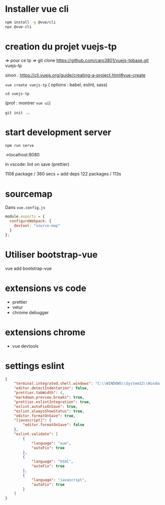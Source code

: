 # Installer vue cli 

```bash
npm install -g @vue/cli
npx @vue-cli
```

# creation du projet vuejs-tp

=> pour ce tp  => git clone https://github.com/caro3801/vuejs-tpbase.git vuejs-tp

sinon : 
https://cli.vuejs.org/guide/creating-a-project.html#vue-create

`vue create vuejs-tp`
( options : babel, eslint, sass)

`cd vuejs-tp`

(prof : montrer `vue ui`)

`git init `
...


# start development server
```bash
npm run serve
```
->localhost:8080

in vscode: lint on save (prettier)

1108 package / 360 secs + add deps 122 packages / 113s

# sourcemap
Dans `vue.config.js` 
```js
module.exports = {
  configureWebpack: {
    devtool: "source-map"
  }
};
```

# Utiliser bootstrap-vue
vue add bootstrap-vue

# extensions vs code
* prettier
* vetur
* chrome debugger
# extensions chrome
* vue devtools

# settings eslint
```json
{
    "terminal.integrated.shell.windows": "C:\\WINDOWS\\System32\\WindowsPowerShell\\v1.0\\powershell.exe",
    "editor.detectIndentation": false,
    "prettier.tabWidth": 4,
    "markdown.preview.breaks": true,
    "prettier.eslintIntegration": true,
    "eslint.autoFixOnSave": true,
    "eslint.alwaysShowStatus": true,
    "editor.formatOnSave": true,
    "[javascript]": {
        "editor.formatOnSave": false
    },
    "eslint.validate": [
        {
            "language": "vue",
            "autoFix": true
        },
        {
            "language": "html",
            "autoFix": true
        },
        {
            "language": "javascript",
            "autoFix": true
        }
    ]
}
```
